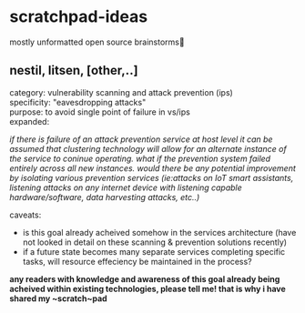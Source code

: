 # scratchpad-ideas
mostly unformatted open source brainstorms🔮

## nestil, litsen, [other,..]

category: vulnerability scanning and attack prevention (ips)<br>
specificity: "eavesdropping attacks"<br>
purpose: to avoid single point of failure in vs/ips<br>
expanded:<br>

*<p>if there is failure of an attack prevention service at host level it can be assumed that clustering technology will allow for an alternate instance of the
    service to coninue operating. what if the prevention system failed entirely across all new instances. would there be any potential improvement by isolating         various prevention services (ie:attacks on IoT smart assistants, listening attacks on any internet device with listening capable hardware/software, data             harvesting attacks, etc..)</p>*
  
  caveats:
  - is this goal already acheived somehow in the services architecture (have not looked in detail on these scanning & prevention solutions recently)
  - if a future state becomes many separate services completing specific tasks, will resource effeciency be maintained in the process?
  
  <strong>any readers with knowledge and awareness of this goal already being acheived within existing technologies, please tell me! that is why i have shared my ~scratch~pad</strong>
